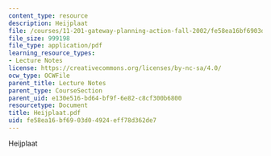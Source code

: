 ```yaml
---
content_type: resource
description: Heijplaat
file: /courses/11-201-gateway-planning-action-fall-2002/fe58ea16bf6903d04924eff78d362de7_Heijplaat.pdf
file_size: 999198
file_type: application/pdf
learning_resource_types:
- Lecture Notes
license: https://creativecommons.org/licenses/by-nc-sa/4.0/
ocw_type: OCWFile
parent_title: Lecture Notes
parent_type: CourseSection
parent_uid: e130e516-bd64-bf9f-6e82-c8cf300b6800
resourcetype: Document
title: Heijplaat.pdf
uid: fe58ea16-bf69-03d0-4924-eff78d362de7
---
```

Heijplaat